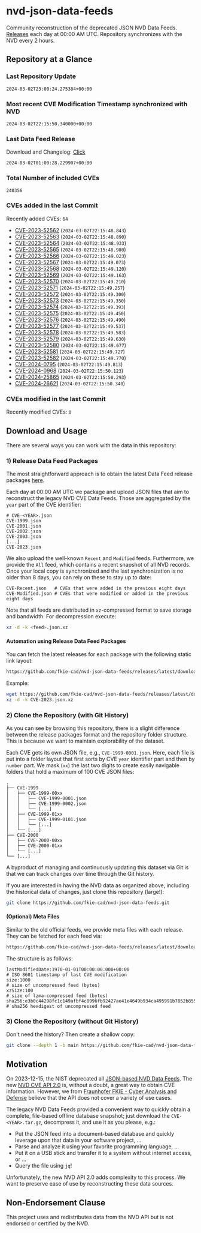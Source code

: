 # nvd-json-data-feeds

Community reconstruction of the deprecated JSON NVD Data Feeds. 
[Releases](https://github.com/fkie-cad/nvd-json-data-feeds/releases/latest) each day at 00:00 AM UTC.
Repository synchronizes with the NVD every 2 hours.

## Repository at a Glance

### Last Repository Update

```plain
2024-03-02T23:00:24.275384+00:00
```

### Most recent CVE Modification Timestamp synchronized with NVD

```plain
2024-03-02T22:15:50.340000+00:00
```

### Last Data Feed Release

Download and Changelog: [Click](https://github.com/fkie-cad/nvd-json-data-feeds/releases/latest)

```plain
2024-03-02T01:00:28.229907+00:00
```

### Total Number of included CVEs

```plain
240356
```

### CVEs added in the last Commit

Recently added CVEs: `64`

* [CVE-2023-52562](CVE-2023/CVE-2023-525xx/CVE-2023-52562.json) (`2024-03-02T22:15:48.843`)
* [CVE-2023-52563](CVE-2023/CVE-2023-525xx/CVE-2023-52563.json) (`2024-03-02T22:15:48.890`)
* [CVE-2023-52564](CVE-2023/CVE-2023-525xx/CVE-2023-52564.json) (`2024-03-02T22:15:48.933`)
* [CVE-2023-52565](CVE-2023/CVE-2023-525xx/CVE-2023-52565.json) (`2024-03-02T22:15:48.980`)
* [CVE-2023-52566](CVE-2023/CVE-2023-525xx/CVE-2023-52566.json) (`2024-03-02T22:15:49.023`)
* [CVE-2023-52567](CVE-2023/CVE-2023-525xx/CVE-2023-52567.json) (`2024-03-02T22:15:49.073`)
* [CVE-2023-52568](CVE-2023/CVE-2023-525xx/CVE-2023-52568.json) (`2024-03-02T22:15:49.120`)
* [CVE-2023-52569](CVE-2023/CVE-2023-525xx/CVE-2023-52569.json) (`2024-03-02T22:15:49.163`)
* [CVE-2023-52570](CVE-2023/CVE-2023-525xx/CVE-2023-52570.json) (`2024-03-02T22:15:49.210`)
* [CVE-2023-52571](CVE-2023/CVE-2023-525xx/CVE-2023-52571.json) (`2024-03-02T22:15:49.257`)
* [CVE-2023-52572](CVE-2023/CVE-2023-525xx/CVE-2023-52572.json) (`2024-03-02T22:15:49.300`)
* [CVE-2023-52573](CVE-2023/CVE-2023-525xx/CVE-2023-52573.json) (`2024-03-02T22:15:49.350`)
* [CVE-2023-52574](CVE-2023/CVE-2023-525xx/CVE-2023-52574.json) (`2024-03-02T22:15:49.393`)
* [CVE-2023-52575](CVE-2023/CVE-2023-525xx/CVE-2023-52575.json) (`2024-03-02T22:15:49.450`)
* [CVE-2023-52576](CVE-2023/CVE-2023-525xx/CVE-2023-52576.json) (`2024-03-02T22:15:49.490`)
* [CVE-2023-52577](CVE-2023/CVE-2023-525xx/CVE-2023-52577.json) (`2024-03-02T22:15:49.537`)
* [CVE-2023-52578](CVE-2023/CVE-2023-525xx/CVE-2023-52578.json) (`2024-03-02T22:15:49.583`)
* [CVE-2023-52579](CVE-2023/CVE-2023-525xx/CVE-2023-52579.json) (`2024-03-02T22:15:49.630`)
* [CVE-2023-52580](CVE-2023/CVE-2023-525xx/CVE-2023-52580.json) (`2024-03-02T22:15:49.677`)
* [CVE-2023-52581](CVE-2023/CVE-2023-525xx/CVE-2023-52581.json) (`2024-03-02T22:15:49.727`)
* [CVE-2023-52582](CVE-2023/CVE-2023-525xx/CVE-2023-52582.json) (`2024-03-02T22:15:49.770`)
* [CVE-2024-0795](CVE-2024/CVE-2024-07xx/CVE-2024-0795.json) (`2024-03-02T22:15:49.813`)
* [CVE-2024-0968](CVE-2024/CVE-2024-09xx/CVE-2024-0968.json) (`2024-03-02T22:15:50.123`)
* [CVE-2024-25865](CVE-2024/CVE-2024-258xx/CVE-2024-25865.json) (`2024-03-02T22:15:50.293`)
* [CVE-2024-26621](CVE-2024/CVE-2024-266xx/CVE-2024-26621.json) (`2024-03-02T22:15:50.340`)


### CVEs modified in the last Commit

Recently modified CVEs: `0`



## Download and Usage

There are several ways you can work with the data in this repository:

### 1) Release Data Feed Packages

The most straightforward approach is to obtain the latest Data Feed release packages [here](https://github.com/fkie-cad/nvd-json-data-feeds/releases/latest).

Each day at 00:00 AM UTC we package and upload JSON files that aim to reconstruct the legacy NVD CVE Data Feeds.
Those are aggregated by the `year` part of the CVE identifier:

```
# CVE-<YEAR>.json
CVE-1999.json
CVE-2001.json
CVE-2002.json
CVE-2003.json
[...]
CVE-2023.json
```

We also upload the well-known `Recent` and `Modified` feeds.
Furthermore, we provide the `All` feed, which contains a recent snapshot of all NVD records.
Once your local copy is synchronized and the last synchronization is no older than 8 days, you can rely on these to stay up to date:

```plain
CVE-Recent.json   # CVEs that were added in the previous eight days
CVE-Modified.json # CVEs that were modified or added in the previous eight days
```

Note that all feeds are distributed in `xz`-compressed format to save storage and bandwidth.
For decompression execute:

```sh
xz -d -k <feed>.json.xz
```


#### Automation using Release Data Feed Packages

You can fetch the latest releases for each package with the following static link layout:

```sh
https://github.com/fkie-cad/nvd-json-data-feeds/releases/latest/download/CVE-<YEAR>.json.xz
```

Example:

```sh
wget https://github.com/fkie-cad/nvd-json-data-feeds/releases/latest/download/CVE-2023.json.xz
xz -d -k CVE-2023.json.xz
```



### 2) Clone the Repository (with Git History)

As you can see by browsing this repository, there is a slight difference between the release packages format and the repository folder structure.
This is because we want to maintain explorability of the dataset.

Each CVE gets its own JSON file, e.g., `CVE-1999-0001.json`.
Here, each file is put into a folder layout that first sorts by CVE `year` identifier part and then by `number` part.
We mask (`xx`) the last two digits to create easily navigable folders that hold a maximum of 100 CVE JSON files:

```plain
.
├── CVE-1999
│   ├── CVE-1999-00xx
│   │   ├── CVE-1999-0001.json
│   │   ├── CVE-1999-0002.json
│   │   └── [...]
│   ├── CVE-1999-01xx
│   │   ├── CVE-1999-0101.json
│   │   └── [...]
│   └── [...]
├── CVE-2000
│   ├── CVE-2000-00xx
│   ├── CVE-2000-01xx
│   └── [...]
└── [...]
```

A byproduct of managing and continuously updating this dataset via Git is that we can track changes over time through the Git history.

If you are interested in having the NVD data as organized above, including the historical data of changes, just clone this repository (large!):

```sh
git clone https://github.com/fkie-cad/nvd-json-data-feeds.git
```

#### (Optional) Meta Files

Similar to the old official feeds, we provide meta files with each release. They can be fetched for each feed via:

```sh
https://github.com/fkie-cad/nvd-json-data-feeds/releases/latest/download/CVE-<YEAR>.meta
```

The structure is as follows:

```plain
lastModifiedDate:1970-01-01T00:00:00.000+00:00                          # ISO 8601 timestamp of last CVE modification
size:1000                                                               # size of uncompressed feed (bytes)
xzSize:100                                                              # size of lzma-compressed feed (bytes)
sha256:e3b0c44298fc1c149afbf4c8996fb92427ae41e4649b934ca495991b7852b855 # sha256 hexdigest of uncompressed feed
```


### 3) Clone the Repository (without Git History)

Don't need the history? Then create a shallow copy:

```sh
git clone --depth 1 -b main https://github.com/fkie-cad/nvd-json-data-feeds.git
```

## Motivation

On 2023-12-15, the NIST deprecated all [JSON-based NVD Data Feeds](https://nvd.nist.gov/vuln/data-feeds#divRetirementBanner-1).
The new [NVD CVE API 2.0](https://nvd.nist.gov/developers/vulnerabilities) is, without a doubt, a great way to obtain CVE information.
However, we from [Fraunhofer FKIE - Cyber Analysis and Defense](https://www.fkie.fraunhofer.de/en/departments/cad.html) believe that the API does not cover a variety of use cases.

The legacy NVD Data Feeds provided a convenient way to quickly obtain a complete, file-based offline database snapshot; just download the `CVE-<YEAR>.tar.gz`, decompress it, and use it as you please, e.g.:

* Put the JSON feed into a document-based database and quickly leverage upon that data in your software project, ...
* Parse and analyze it using your favorite programming language, ...
* Put it on a USB stick and transfer it to a system without internet access, or ...
* Query the file using `jq`!

Unfortunately, the new NVD API 2.0 adds complexity to this process.
We want to preserve ease of use by reconstructing these data sources.

## Non-Endorsement Clause

This project uses and redistributes data from the NVD API but is not endorsed or certified by the NVD.